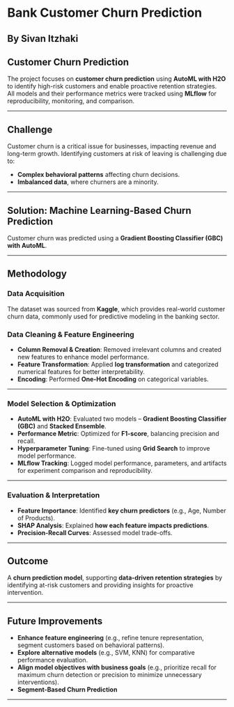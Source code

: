 # **Bank Customer Churn Prediction**

## **By Sivan Itzhaki**

## **Customer Churn Prediction**   
The project focuses on **customer churn prediction** using **AutoML with H2O** to identify high-risk customers and enable proactive retention strategies.  
All models and their performance metrics were tracked using **MLflow** for reproducibility, monitoring, and comparison.  

---

## **Challenge**  
Customer churn is a critical issue for businesses, impacting revenue and long-term growth. Identifying customers at risk of leaving is challenging due to:  
- **Complex behavioral patterns** affecting churn decisions.  
- **Imbalanced data**, where churners are a minority.  

---

## **Solution: Machine Learning-Based Churn Prediction**  
Customer churn was predicted using a **Gradient Boosting Classifier (GBC) with AutoML**.  

---

## **Methodology**

### **Data Acquisition**  
The dataset was sourced from **Kaggle**, which provides real-world customer churn data, commonly used for predictive modeling in the banking sector.  

### **Data Cleaning & Feature Engineering**  
- **Column Removal & Creation**: Removed irrelevant columns and created new features to enhance model performance.  
- **Feature Transformation**: Applied **log transformation** and categorized numerical features for better interpretability.  
- **Encoding**: Performed **One-Hot Encoding** on categorical variables.  

---

### **Model Selection & Optimization**  
- **AutoML with H2O**: Evaluated two models – **Gradient Boosting Classifier (GBC)** and **Stacked Ensemble**.  
- **Performance Metric**: Optimized for **F1-score**, balancing precision and recall.  
- **Hyperparameter Tuning**: Fine-tuned using **Grid Search** to improve model performance.  
- **MLflow Tracking**: Logged model performance, parameters, and artifacts for experiment comparison and reproducibility.  

---

### **Evaluation & Interpretation**  
- **Feature Importance**: Identified **key churn predictors** (e.g., Age, Number of Products).  
- **SHAP Analysis**: Explained **how each feature impacts predictions**.  
- **Precision-Recall Curves**: Assessed model trade-offs.  

---

## **Outcome**  
A **churn prediction model**, supporting **data-driven retention strategies** by identifying at-risk customers and providing insights for proactive intervention.  

---

## **Future Improvements**  
- **Enhance feature engineering** (e.g., refine tenure representation, segment customers based on behavioral patterns).  
- **Explore alternative models** (e.g., SVM, KNN) for comparative performance evaluation.  
- **Align model objectives with business goals** (e.g., prioritize recall for maximum churn detection or precision to minimize unnecessary interventions).  
- **Segment-Based Churn Prediction**

---

